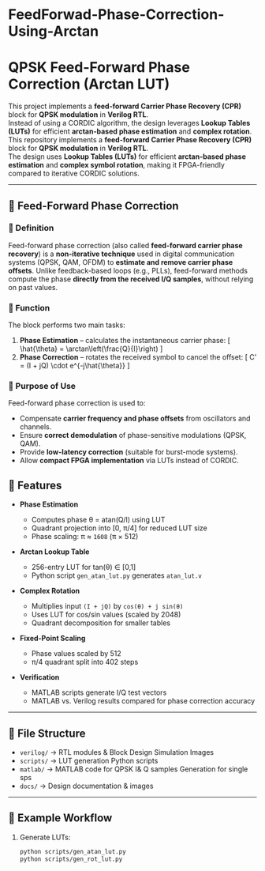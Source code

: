 # FeedForwad-Phase-Correction-Using-Arctan



# QPSK Feed-Forward Phase Correction (Arctan LUT)

This project implements a **feed-forward Carrier Phase Recovery (CPR)** block for **QPSK modulation** in **Verilog RTL**.  
Instead of using a CORDIC algorithm, the design leverages **Lookup Tables (LUTs)** for efficient **arctan-based phase estimation** and **complex rotation**.
This repository implements a **feed-forward Carrier Phase Recovery (CPR)** block for **QPSK modulation** in **Verilog RTL**.  
The design uses **Lookup Tables (LUTs)** for efficient **arctan-based phase estimation** and **complex symbol rotation**, making it FPGA-friendly compared to iterative CORDIC solutions.

---
## 🔹 Feed-Forward Phase Correction

### 📌 Definition
Feed-forward phase correction (also called **feed-forward carrier phase recovery**) is a **non-iterative technique** used in digital communication systems (QPSK, QAM, OFDM) to **estimate and remove carrier phase offsets**. Unlike feedback-based loops (e.g., PLLs), feed-forward methods compute the phase **directly from the received I/Q samples**, without relying on past values.

### 📌 Function
The block performs two main tasks:
1. **Phase Estimation** – calculates the instantaneous carrier phase:
   \[
   \hat{\theta} = \arctan\left(\frac{Q}{I}\right)
   \]
2. **Phase Correction** – rotates the received symbol to cancel the offset:
   \[
   C' = (I + jQ) \cdot e^{-j\hat{\theta}}
   \]

### 📌 Purpose of Use
Feed-forward phase correction is used to:
- Compensate **carrier frequency and phase offsets** from oscillators and channels.  
- Ensure **correct demodulation** of phase-sensitive modulations (QPSK, QAM).  
- Provide **low-latency correction** (suitable for burst-mode systems).  
- Allow **compact FPGA implementation** via LUTs instead of CORDIC.  

## 🔹 Features
- **Phase Estimation**
  - Computes phase θ = atan(Q/I) using LUT
  - Quadrant projection into [0, π/4] for reduced LUT size
  - Phase scaling: π ≈ `1608` (π × 512)

- **Arctan Lookup Table**
  - 256-entry LUT for tan(θ) ∈ [0,1]
  - Python script `gen_atan_lut.py` generates `atan_lut.v`

- **Complex Rotation**
  - Multiplies input `(I + jQ)` by `cos(θ) + j sin(θ)`
  - Uses LUT for cos/sin values (scaled by 2048)
  - Quadrant decomposition for smaller tables

- **Fixed-Point Scaling**
  - Phase values scaled by 512
  - π/4 quadrant split into 402 steps

- **Verification**
  - MATLAB scripts generate I/Q test vectors
  - MATLAB vs. Verilog results compared for phase correction accuracy

---

## 🔹 File Structure
- `verilog/` → RTL modules & Block Design Simulation Images
- `scripts/` → LUT generation Python scripts
- `matlab/` → MATLAB code for QPSK I& Q samples Generation for single sps
- `docs/` → Design documentation & images

---

## 🔹 Example Workflow
1. Generate LUTs:
   ```bash
   python scripts/gen_atan_lut.py
   python scripts/gen_rot_lut.py
